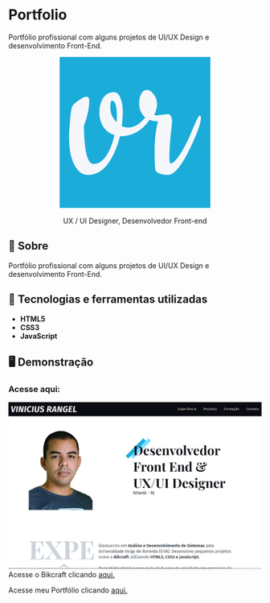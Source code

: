 # Portfolio
 Portfólio profissional com alguns projetos de UI/UX Design e desenvolvimento Front-End.

<div align="center">
 <img src="https://github.com/Vinicius-Rangel-dev/Portfolio/blob/f51cbcdaf3284a9bc97c17ba3ef82052daeb0372/img/og-image.png">
 <p>UX / UI Designer, Desenvolvedor Front-end</p>
</div>
 
 ## 📖 Sobre
 Portfólio profissional com alguns projetos de UI/UX Design e desenvolvimento Front-End.
 
 ## 🔧 Tecnologias e ferramentas utilizadas
- **HTML5**
- **CSS3**
- **JavaScript**

## 🖥️ Demonstração
### Acesse aqui:

<a href="https://vinicius-rangel-dev.github.io/Portfolio/" target="_blank"><img src="https://github.com/Vinicius-Rangel-dev/Portfolio/blob/a21b26cb8a86d0840b6729cd9272e44758d217fe/cover.png"></a>
Acesse o Bikcraft clicando <a href="https://vinicius-rangel-dev.github.io/Portfolio/">aqui.</a>

<a href="https://vinicius-rangel-dev.github.io/Portfolio/" target="_blank"></a>
Acesse meu Portfólio clicando <a href="https://vinicius-rangel-dev.github.io/Portfolio/">aqui.</a>
